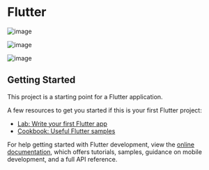 # Flutter

![image](https://github.com/user-attachments/assets/08d56511-4131-4a37-a5c4-69742add2ac3)


![image](https://github.com/user-attachments/assets/cc732623-4530-4c28-98be-c96f9eadf8b4)


![image](https://github.com/user-attachments/assets/5f54ac98-2db5-4545-96a5-3e0d66b9c2cd)




## Getting Started

This project is a starting point for a Flutter application.

A few resources to get you started if this is your first Flutter project:

- [Lab: Write your first Flutter app](https://docs.flutter.dev/get-started/codelab)
- [Cookbook: Useful Flutter samples](https://docs.flutter.dev/cookbook)

For help getting started with Flutter development, view the
[online documentation](https://docs.flutter.dev/), which offers tutorials,
samples, guidance on mobile development, and a full API reference.
